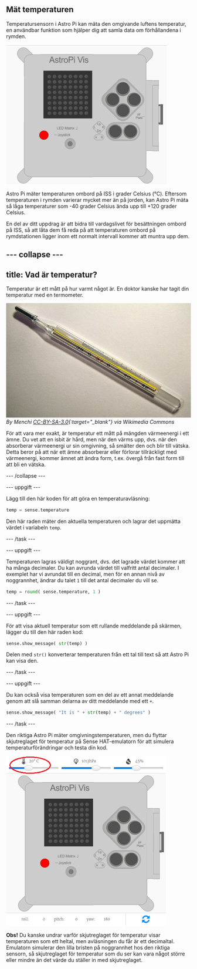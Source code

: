 ## Mät temperaturen

Temperatursensorn i Astro Pi kan mäta den omgivande luftens temperatur, en användbar funktion som hjälper dig att samla data om förhållandena i rymden.

![Meddelande om temperaturen](images/degrees-message.gif)

Astro Pi mäter temperaturen ombord på ISS i grader Celsius (&deg;C). Eftersom temperaturen i rymden varierar mycket mer än på jorden, kan Astro Pi mäta så låga temperaturer som -40 grader Celsius ända upp till +120 grader Celsius.

En del av ditt uppdrag är att bidra till vardagslivet för besättningen ombord på ISS, så att låta dem få reda på att temperaturen ombord på rymdstationen ligger inom ett normalt intervall kommer att muntra upp dem.

## \--- collapse \---

## title: Vad är temperatur?

Temperatur är ett mått på hur varmt något är. En doktor kanske har tagit din temperatur med en termometer.

![Termometer](images/thermometer.JPG) *By Menchi [CC-BY-SA-3.0](http://creativecommons.org/licenses/by-sa/3.0/){:target="_blank"} via Wikimedia Commons*

För att vara mer exakt, är temperatur ett mått på mängden värmeenergi i ett ämne. Du vet att en isbit är hård, men när den värms upp, dvs. när den absorberar värmeenergi ur sin omgivning, så smälter den och blir till vätska. Detta beror på att när ett ämne absorberar eller förlorar tillräckligt med värmeenergi, kommer ämnet att ändra form, t.ex. övergå från fast form till att bli en vätska.

\--- /collapse \---

\--- uppgift \---

Lägg till den här koden för att göra en temperaturavläsning:

```python
temp = sense.temperature
```

Den här raden mäter den aktuella temperaturen och lagrar det uppmätta värdet i variabeln `temp`.

\--- /task \---

\--- uppgift \---

Temperaturen lagras väldigt noggrant, dvs. det lagrade värdet kommer att ha många decimaler. Du kan avrunda värdet till valfritt antal decimaler. I exemplet har vi avrundat till en decimal, men för en annan nivå av noggrannhet, ändrar du talet `1` till det antal decimaler du vill se.

```python
temp = round( sense.temperature, 1 )
```

\--- /task \---

\--- uppgift \---

För att visa aktuell temperatur som ett rullande meddelande på skärmen, lägger du till den här raden kod:

```python
sense.show_message( str(temp) )
```

Delen med `str()` konverterar temperaturen från ett tal till text så att Astro Pi kan visa den.

\--- /task \---

\--- uppgift \---

Du kan också visa temperaturen som en del av ett annat meddelande genom att slå samman delarna av ditt meddelande med ett `+`.

```python
sense.show_message( "It is " + str(temp) + " degrees" )
```

\--- /task \---

Den riktiga Astro Pi mäter omgivningstemperaturen, men du flyttar skjutreglaget för temperatur på Sense HAT-emulatorn för att simulera temperaturförändringar och testa din kod.

![Skjutreglage för temperatur](images/temperature-slider.png)

**Obs!** Du kanske undrar varför skjutreglaget för temperatur visar temperaturen som ett heltal, men avläsningen du får är ett decimaltal. Emulatorn simulerar den lilla bristen på noggrannhet hos den riktiga sensorn, så skjutreglaget för temperatur som du ser kan vara något större eller mindre än det värde du ställer in med skjutreglaget.